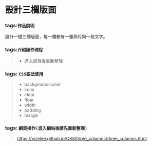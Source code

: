 # 設計三欄版面
### tags:`作品說明`  
設計一個三欄版面，每一欄都有一張照片與一段文字。
### tags:`介紹操作流程`  
> * 進入網頁後重新整理
### tags: `CSS語法使用`
>* background-color
>* color  
>* clear
>* floar
>* width
>* padding
>* margin
### tags: `網頁操作(進入網站後請先重新整理)`
> https://yizelee.github.io/CSS/three_columns/three_columns.html
